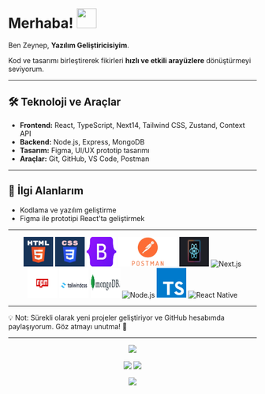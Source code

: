 


# Merhaba! <img src="https://github.com/user-attachments/assets/6d306284-ef14-4acc-bf3b-4c7d8717bc5e" width="40" height="40" />


Ben Zeynep, **Yazılım Geliştiricisiyim**.


Kod ve tasarımı birleştirerek fikirleri **hızlı ve etkili arayüzlere** dönüştürmeyi seviyorum.  

---

## 🛠 Teknoloji ve Araçlar
- **Frontend:** React, TypeScript, Next14, Tailwind CSS, Zustand, Context API  
- **Backend:** Node.js, Express, MongoDB  
- **Tasarım:** Figma, UI/UX prototip tasarımı  
- **Araçlar:** Git, GitHub, VS Code, Postman  

---

## 🎯 İlgi Alanlarım
- Kodlama ve yazılım geliştirme  
- Figma ile prototipi React'ta geliştirmek

---

<div align="center"> <img src="html.webp" alt="HTML" width="60" height="60" /> <img src="css.png" alt="CSS" width="60" height="60" /> <img src="bootstap.png" alt="Bootstrap" width="60" height="60" /> <img src="postman.png" alt="Postman" width="120" height="60" /> <img src="react.svg" alt="React.js" width="60" height="60" /> <img src="next.png" alt="Next.js" width="60" height="60" /> <img src="npm.png" alt="npm" width="60" height="60" /> <img src="tailwindcss-logo.png" alt="Tailwind CSS" width="60" height="60" /> <img src="mongodb.png" alt="MongoDB" width="60" height="60" /> <img src="nodejs.png" alt="Node.js" width="60" height="60" /> <img src="ts.svg" alt="TypeScript" width="60" height="60" /> <img src="react-native.png" alt="React Native" width="60" height="60" /> </div>

---

💡 Not: Sürekli olarak yeni projeler geliştiriyor ve GitHub hesabımda paylaşıyorum. Göz atmayı unutma! 🚀

---


<p align="center">
  <img src="https://capsule-render.vercel.app/api?type=waving&color=78,36,77&height=200&section=header&text=Zeynep%20Bacaksız&fontSize=50&fontColor=ffffff&animation=fadeIn&fontAlignY=35" />
</p>


<p align="center">
  <img src="https://github-readme-stats.vercel.app/api?username=zeynepbacaksiz&show_icons=true&theme=radical&title_color=ffffff&text_color=ffffff&bg_color=78,36,77&hide_border=true" height="160" />
  <img src="https://github-readme-stats.vercel.app/api/top-langs/?username=zeynepbacaksiz&layout=compact&theme=radical&title_color=ffffff&text_color=ffffff&bg_color=78,36,77&hide_border=true" height="160" />
</p>


<p align="center">
  <img src="https://capsule-render.vercel.app/api?type=waving&color=78,36,77&height=120&section=footer" />
</p>
